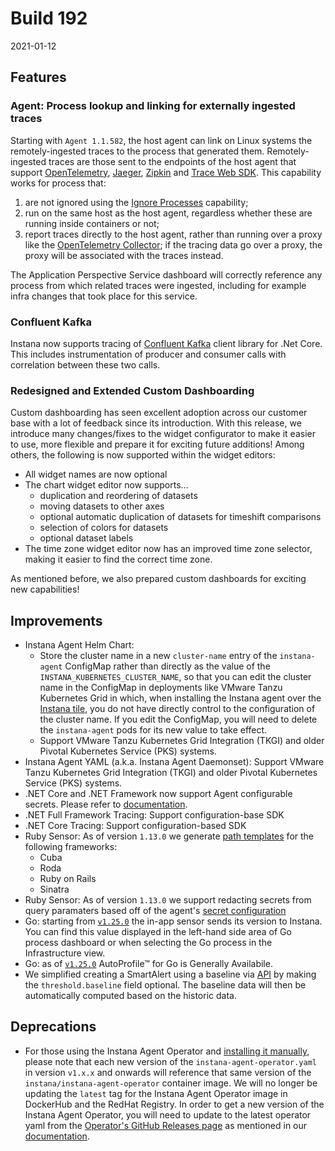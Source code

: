 # Build 192

2021-01-12

## Features

### Agent: Process lookup and linking for externally ingested traces

Starting with `Agent 1.1.582`, the host agent can link on Linux systems the remotely-ingested traces to the process that generated them.
Remotely-ingested traces are those sent to the endpoints of the host agent that support [OpenTelemetry](https://www.instana.com/docs/ecosystem/opentelemetry), [Jaeger](https://www.instana.com/docs/ecosystem/jaeger/), [Zipkin](https://www.instana.com/docs/ecosystem/zipkin/) and [Trace Web SDK](https://www.instana.com/docs/api/agent#trace-sdk-web-service).
This capability works for process that:

1. are not ignored using the [Ignore Processes](https://www.instana.com/docs/setup_and_manage/host_agent/configuration#ignore-processes) capability;
2. run on the same host as the host agent, regardless whether these are running inside containers or not;
3. report traces directly to the host agent, rather than running over a proxy like the [OpenTelemetry Collector](https://github.com/open-telemetry/opentelemetry-collector); if the tracing data go over a proxy, the proxy will be associated with the traces instead.

The Application Perspective Service dashboard will correctly reference any process from which related traces were ingested, including for example infra changes that took place for this service.

### Confluent Kafka

Instana now supports tracing of [Confluent Kafka](https://www.nuget.org/packages/Confluent.Kafka/1.5.0) client library for .Net Core. This includes instrumentation of producer and consumer calls with correlation between these two calls.

### Redesigned and Extended Custom Dashboarding

Custom dashboarding has seen excellent adoption across our customer base with a lot of feedback since its introduction. With this release, we introduce many changes/fixes to the widget configurator to make it easier to use, more flexible and prepare it for exciting future additions! Among others, the following is now supported within the widget editors:

 - All widget names are now optional
 - The chart widget editor now supports…
   - duplication and reordering of datasets
   - moving datasets to other axes
   - optional automatic duplication of datasets for timeshift comparisons
   - selection of colors for datasets
   - optional dataset labels
 - The time zone widget editor now has an improved time zone selector, making it easier to find the correct time zone.

As mentioned before, we also prepared custom dashboards for exciting new capabilities!


## Improvements

* Instana Agent Helm Chart:
  * Store the cluster name in a new `cluster-name` entry of the `instana-agent` ConfigMap rather than directly as the value of the `INSTANA_KUBERNETES_CLUSTER_NAME`, so that you can edit the cluster name in the ConfigMap in deployments like VMware Tanzu Kubernetes Grid in which, when installing the Instana agent over the [Instana tile](https://www.instana.com/docs/setup_and_manage/host_agent/on/vmware_tanzu), you do not have directly control to the configuration of the cluster name.
If you edit the ConfigMap, you will need to delete the `instana-agent` pods for its new value to take effect.
  * Support VMware Tanzu Kubernetes Grid Integration (TKGI) and older Pivotal Kubernetes Service (PKS) systems.
* Instana Agent YAML (a.k.a. Instana Agent Daemonset): Support VMware Tanzu Kubernetes Grid Integration (TKGI) and older Pivotal Kubernetes Service (PKS) systems.
* .NET Core and .NET Framework now support Agent configurable secrets. Please refer to [documentation](https://www.instana.com/docs/setup_and_manage/host_agent/configuration/#secrets).
* .NET Full Framework Tracing: Support configuration-base SDK
* .NET Core Tracing: Support configuration-based SDK
* Ruby Sensor: As of version `1.13.0` we generate [path templates](https://www.instana.com/docs/tracing/custom-best-practices/#path-templates-visual-grouping-of-http-endpoints) for the following frameworks:
  * Cuba
  * Roda
  * Ruby on Rails
  * Sinatra
* Ruby Sensor: As of version `1.13.0` we support redacting secrets from query paramaters based off of the agent's [secret configuration](https://www.instana.com/docs/setup_and_manage/host_agent/configuration/#secrets)
* Go: starting from [`v1.25.0`](https://github.com/instana/go-sensor/releases/tag/v1.25.0) the in-app sensor sends its version to Instana. You can find this value displayed in the left-hand side area of Go process dashboard or when selecting the Go process in the Infrastructure view.
* Go: as of [`v1.25.0`](https://github.com/instana/go-sensor/releases/tag/v1.25.0) AutoProfile™ for Go is Generally Availabile.
* We simplified creating a SmartAlert using a baseline via [API](https://instana.github.io/openapi/#operation/createWebsiteAlertConfig) by making the `threshold.baseline` field optional. The baseline data will then be automatically computed based on the historic data.

## Deprecations

* For those using the Instana Agent Operator and [installing it manually](https://www.instana.com/docs/setup_and_manage/host_agent/on/kubernetes/#install-operator-manually), please note that each new version of the `instana-agent-operator.yaml` in version `v1.x.x` and onwards will reference that same version of the `instana/instana-agent-operator` container image. We will no longer be updating the `latest` tag for the Instana Agent Operator image in DockerHub and the RedHat Registry. In order to get a new version of the Instana Agent Operator, you will need to update to the latest operator yaml from the [Operator's GitHub Releases page](https://github.com/instana/instana-agent-operator/releases) as mentioned in our [documentation](https://www.instana.com/docs/setup_and_manage/host_agent/on/kubernetes/#install-operator-manually).

